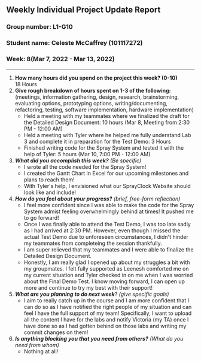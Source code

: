 ## Weekly Individual Project Update Report
### Group number: L1-G10
### Student name: Celeste McCaffrey (101117272)
### Week: 8(Mar 7, 2022 - Mar 13, 2022)
___
1. **How many hours did you spend on the project this week? (0-10)**  
   18 Hours
2. **Give rough breakdown of hours spent on 1-3 of the following:**
   (meetings, information gathering, design, research, brainstorming, evaluating options, prototyping options, writing/documenting, refactoring, testing, software implementation, hardware implementation)  
   - Held a meeting with my teammates where we finalized the draft for the Detailed Design Document: 10 hours (Mar 8, Meeting from 2:30 PM - 12:00 AM)
   - Held a meeting with Tyler where he helped me fully understand Lab 3 and complete it in preparation for the Test Demo: 3 Hours
   - Finished writing code for the Spray System and tested it with the help of Tyler: 5 hours (Mar 10, 7:00 PM - 12:00 AM)
3. ***What did you accomplish this week?*** _(Be specific)_  
   - I wrote all the code needed for the Spray System!
   - I created the Gantt Chart in Excel for our upcoming milestones and plans to reach them!
   - With Tyler's help, I envisioned what our SprayClock Website should look like and include!
4. ***How do you feel about your progress?*** _(brief, free-form reflection)_  
   - I feel more confident since I was able to make the code for the Spray System admist feeling overwhelmingly behind at times! It pushed me to go forward!
   - Once I was finally able to attend the Test Demo, I was too late sadly as I had arrived at 2:30 PM. However, even though I missed the actual Test Demo due to unforeseen circumstances, I didn't hinder my teammates from completeing the session thankfully.
   - I am super relieved that my teammates and I were able to finalize the Detailed Design Document.
   - Honestly, I am really glad I opened up about my struggles a bit with my groupmates. I felt fully supported as Leenesh comforted me on my current situation and Tyler checked in on me when I was worried about the Final Demo Test. I know moving forward, I can open up more and continue to try my best with their support!
5. ***What are you planning to do next week***? _(give specific goals)_
   - I aim to really catch up in the course and I am more confident that I can do so as I have notified the right people of my situation and can feel I have the full support of my team! Specifically, I want to upload all the content I have for the labs and notify Victoria (my TA) once I have done so as I had gotten behind on those labs and writing my commit changes on them!
6. ***Is anything blocking you that you need from others?*** _(What do you need from whom)_  
   - Nothing at all!
